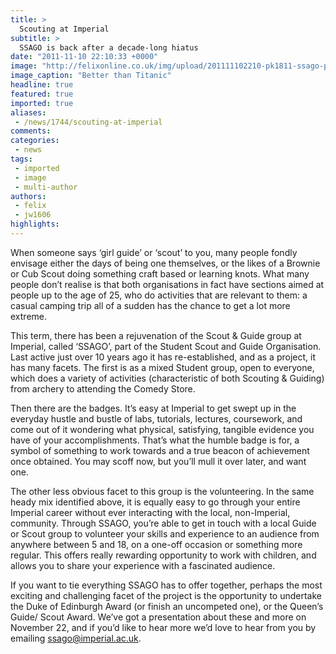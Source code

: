 ```yaml
---
title: >
  Scouting at Imperial
subtitle: >
  SSAGO is back after a decade-long hiatus
date: "2011-11-10 22:10:33 +0000"
image: "http://felixonline.co.uk/img/upload/201111102210-pk1811-ssago-picture.jpg"
image_caption: "Better than Titanic"
headline: true
featured: true
imported: true
aliases:
 - /news/1744/scouting-at-imperial
comments:
categories:
 - news
tags:
 - imported
 - image
 - multi-author
authors:
 - felix
 - jw1606
highlights:
---
```


When someone says ‘girl guide’ or ‘scout’ to you, many people fondly envisage either the days of being one themselves, or the likes of a Brownie or Cub Scout doing something craft based or learning knots. What many people don’t realise is that both organisations in fact have sections aimed at people up to the age of 25, who do activities that are relevant to them: a casual camping trip all of a sudden has the chance to get a lot more extreme.

This term, there has been a rejuvenation of the Scout & Guide group at Imperial, called ‘SSAGO’, part of the Student Scout and Guide Organisation. Last active just over 10 years ago it has re-established, and as a project, it has many facets. The first is as a mixed Student group, open to everyone, which does a variety of activities (characteristic of both Scouting & Guiding) from archery to attending the Comedy Store.

Then there are the badges. It’s easy at Imperial to get swept up in the everyday hustle and bustle of labs, tutorials, lectures, coursework, and come out of it wondering what physical, satisfying, tangible evidence you have of your accomplishments. That’s what the humble badge is for, a symbol of something to work towards and a true beacon of achievement once obtained. You may scoff now, but you’ll mull it over later, and want one.

The other less obvious facet to this group is the volunteering. In the same heady mix identified above, it is equally easy to go through your entire Imperial career without ever interacting with the local, non-Imperial, community. Through SSAGO, you’re able to get in touch with a local Guide or Scout group to volunteer your skills and experience to an audience from anywhere between 5 and 18, on a one-off occasion or something more regular. This offers really rewarding opportunity to work with children, and allows you to share your experience with a fascinated audience.

If you want to tie everything SSAGO has to offer together, perhaps the most exciting and challenging facet of the project is the opportunity to undertake the Duke of Edinburgh Award (or finish an uncompeted one), or the Queen’s Guide/ Scout Award. We’ve got a presentation about these and more on November 22, and if you’d like to hear more we’d love to hear from you by emailing [ssago@imperial.ac.uk](mailto:ssago@imperial.ac.uk).
